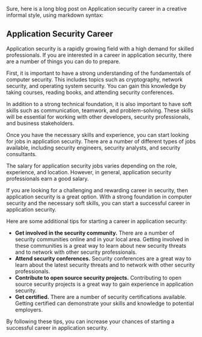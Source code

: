 Sure, here is a long blog post on Application security career in a creative informal style, using markdown syntax:

## Application Security Career

Application security is a rapidly growing field with a high demand for skilled professionals. If you are interested in a career in application security, there are a number of things you can do to prepare.

First, it is important to have a strong understanding of the fundamentals of computer security. This includes topics such as cryptography, network security, and operating system security. You can gain this knowledge by taking courses, reading books, and attending security conferences.

In addition to a strong technical foundation, it is also important to have soft skills such as communication, teamwork, and problem-solving. These skills will be essential for working with other developers, security professionals, and business stakeholders.

Once you have the necessary skills and experience, you can start looking for jobs in application security. There are a number of different types of jobs available, including security engineers, security analysts, and security consultants.

The salary for application security jobs varies depending on the role, experience, and location. However, in general, application security professionals earn a good salary.

If you are looking for a challenging and rewarding career in security, then application security is a great option. With a strong foundation in computer security and the necessary soft skills, you can start a successful career in application security.

Here are some additional tips for starting a career in application security:

* **Get involved in the security community.** There are a number of security communities online and in your local area. Getting involved in these communities is a great way to learn about new security threats and to network with other security professionals.
* **Attend security conferences.** Security conferences are a great way to learn about the latest security threats and to network with other security professionals.
* **Contribute to open source security projects.** Contributing to open source security projects is a great way to gain experience in application security.
* **Get certified.** There are a number of security certifications available. Getting certified can demonstrate your skills and knowledge to potential employers.

By following these tips, you can increase your chances of starting a successful career in application security.